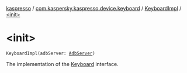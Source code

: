 [kaspresso](../../index.md) / [com.kaspersky.kaspresso.device.keyboard](../index.md) / [KeyboardImpl](index.md) / [&lt;init&gt;](./-init-.md)

# &lt;init&gt;

`KeyboardImpl(adbServer: `[`AdbServer`](../../com.kaspersky.kaspresso.device.server/-adb-server/index.md)`)`

The implementation of the [Keyboard](../-keyboard/index.md) interface.

